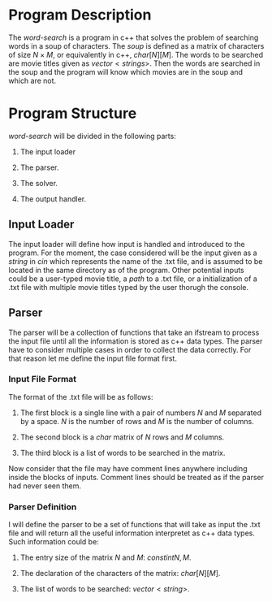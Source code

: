 # Program Description

The *word-search* is a program in c++ that solves the problem of
searching words in a soup of characters. The *soup* is defined as a
matrix of characters of size $N \times M$, or equivalently in c++,
$char[N][M]$. The words to be searched are movie titles given as
$vector<strings>$. Then the words are searched in the soup and the
program will know which movies are in the soup and which are not.

# Program Structure

*word-search* will be divided in the following parts:

1.  The input loader

2.  The parser.

3.  The solver.

4.  The output handler.

## Input Loader

The input loader will define how input is handled and introduced to the
program. For the moment, the case considered will be the input given as
a $string$ in $cin$ which represents the name of the .txt file, and is
assumed to be located in the same directory as of the program. Other
potential inputs could be a user-typed movie title, a $path$ to a .txt
file, or a initialization of a .txt file with multiple movie titles
typed by the user thorugh the console.

## Parser

The parser will be a collection of functions that take an ifstream to
process the input file until all the information is stored as c++ data
types. The parser have to consider multiple cases in order to collect
the data correctly. For that reason let me define the input file format
first.

### Input File Format

The format of the .txt file will be as follows:

1.  The first block is a single line with a pair of numbers $N$ and $M$
    separated by a space. $N$ is the number of rows and $M$ is the
    number of columns.

2.  The second block is a $char$ matrix of $N$ rows and $M$ columns.

3.  The third block is a list of words to be searched in the matrix.

Now consider that the file may have comment lines anywhere including
inside the blocks of inputs. Comment lines should be treated as if the
parser had never seen them.

### Parser Definition

I will define the parser to be a set of functions that will take as
input the .txt file and will return all the useful information
interpretet as c++ data types. Such information could be:

1.  The entry size of the matrix $N$ and $M$: $const int N, M$.

2.  The declaration of the characters of the matrix: $char[N][M]$.

3.  The list of words to be searched: $vector<string>$.
